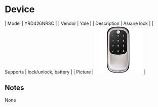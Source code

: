 
# Device

| Model | YRD426NRSC  |
| Vendor  | Yale  |
| Description | Assure lock |
| Supports | lock/unlock, battery |
| Picture | ![../images/devices/YRD426NRSC.jpg](../images/devices/YRD426NRSC.jpg) |

## Notes

None
